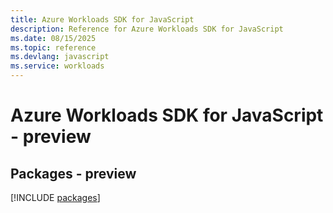 ```yaml
---
title: Azure Workloads SDK for JavaScript
description: Reference for Azure Workloads SDK for JavaScript
ms.date: 08/15/2025
ms.topic: reference
ms.devlang: javascript
ms.service: workloads
---
```

# Azure Workloads SDK for JavaScript - preview
## Packages - preview
[!INCLUDE [packages](workloads-index.md)]